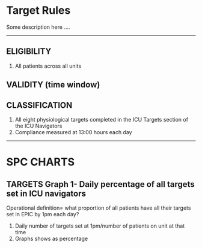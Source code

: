 # Target Rules
Some description here ....

---
## ELIGIBILITY 

1. All patients across all units

## VALIDITY (time window)

## CLASSIFICATION 
1. All eight physiological targets completed in the ICU Targets section of the ICU Navigators
2. Compliance measured at 13:00 hours each day 

---
# SPC CHARTS 
## TARGETS Graph 1- Daily percentage of all targets set in ICU navigators 
Operational definition= what proportion of all patients have all their targets set in EPIC by 1pm each day?  

1. Daily number of targets set at 1pm/number of patients on unit at that time 
2. Graphs shows as percentage  

 

